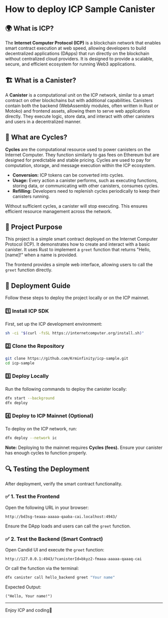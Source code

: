 # How to deploy ICP Sample Canister

## 🌍 What is ICP?
The **Internet Computer Protocol (ICP)** is a blockchain network that enables smart contract execution at web speed, allowing developers to build decentralized applications (DApps) that run directly on the blockchain without centralized cloud providers. It is designed to provide a scalable, secure, and efficient ecosystem for running Web3 applications.

## 🏗 What is a Canister?
A **Canister** is a computational unit on the ICP network, similar to a smart contract on other blockchains but with additional capabilities. Canisters contain both the backend (WebAssembly modules, often written in Rust or Motoko) and frontend assets, allowing them to serve web applications directly. They execute logic, store data, and interact with other canisters and users in a decentralized manner.

## 🔄 What are Cycles?
**Cycles** are the computational resource used to power canisters on the Internet Computer. They function similarly to gas fees on Ethereum but are designed for predictable and stable pricing. Cycles are used to pay for computation, storage, and message execution within the ICP ecosystem.

- **Conversion:** ICP tokens can be converted into cycles.
- **Usage:** Every action a canister performs, such as executing functions, storing data, or communicating with other canisters, consumes cycles.
- **Refilling:** Developers need to replenish cycles periodically to keep their canisters running.

Without sufficient cycles, a canister will stop executing. This ensures efficient resource management across the network.

## 🎯 Project Purpose
This project is a simple smart contract deployed on the Internet Computer Protocol (ICP). It demonstrates how to create and interact with a basic canister. It uses Rust to implement a `greet` function that returns "Hello, [name]!" when a name is provided. 

The frontend provides a simple web interface, allowing users to call the `greet` function directly.

## 🔧 Deployment Guide
Follow these steps to deploy the project locally or on the ICP mainnet.

### 1️⃣ Install ICP SDK
First, set up the ICP development environment:
```sh
sh -ci "$(curl -fsSL https://internetcomputer.org/install.sh)"
```

### 2️⃣ Clone the Repository
```sh
git clone https://github.com/Krminfinity/icp-sample.git
cd icp-sample
```

### 3️⃣ Deploy Locally
Run the following commands to deploy the canister locally:
```sh
dfx start --background
dfx deploy
```

### 4️⃣ Deploy to ICP Mainnet (Optional)
To deploy on the ICP network, run:
```sh
dfx deploy --network ic
```
**Note:** Deploying to the mainnet requires **Cycles (fees).** Ensure your canister has enough cycles to function properly.

## 🔍 Testing the Deployment
After deployment, verify the smart contract functionality.

### ✅ 1. Test the Frontend
Open the following URL in your browser:
```
http://bd3sg-teaaa-aaaaa-qaaba-cai.localhost:4943/
```
Ensure the DApp loads and users can call the `greet` function.

### ✅ 2. Test the Backend (Smart Contract)
Open Candid UI and execute the `greet` function:
```
http://127.0.0.1:4943/?canisterId=bkyz2-fmaaa-aaaaa-qaaaq-cai
```
Or call the function via the terminal:
```sh
dfx canister call hello_backend greet "Your name"
```
Expected Output:
```
("Hello, Your name!")
```

---

Enjoy ICP and coding🚀

